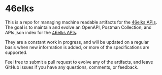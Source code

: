 # 46elksThis is a repo for managing machine readable artifacts for the [46elks APIs](http://www.46elks.com). The goal is to maintain and evolve an OpenAPI, Postman Collection, and APIs.json index for the [46elks APIs](http://www.46elks.com).They are a constant work in progress, and will be updated on a regular basis when new information is added, or more of the specifications are supported.Feel free to submit a pull request to evolve any of the artifacts, and leave GitHub issues if you have any questions, comments, or feedback.